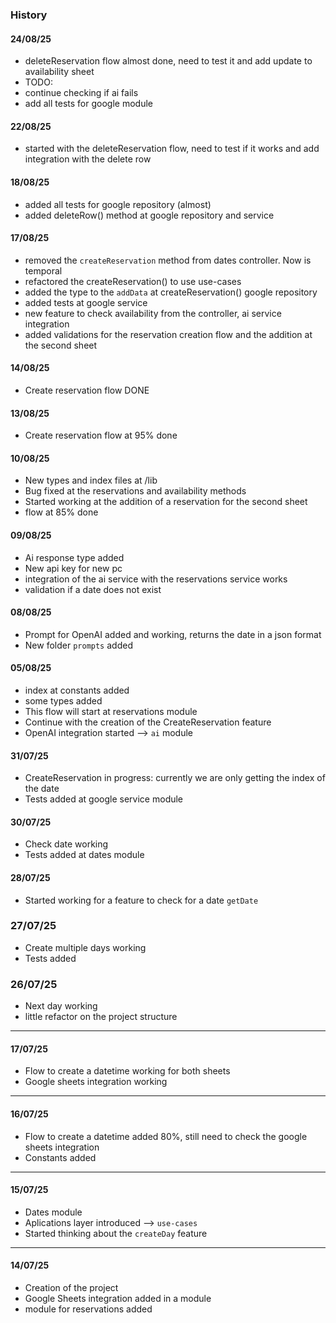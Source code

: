 ### History

#### 24/08/25
- deleteReservation flow almost done, need to test it and add update to availability sheet
- TODO:
 - continue checking if ai fails 
 - add all tests for google module

#### 22/08/25
- started with the deleteReservation flow, need to test if it works and add integration with the delete row

#### 18/08/25
- added all tests for google repository (almost)
- added deleteRow() method at google repository and service

#### 17/08/25
- removed the `createReservation` method from dates controller. Now is temporal
- refactored the createReservation() to use use-cases
- added the type to the `addData` at createReservation() google repository
- added tests at google service
- new feature to check availability from the controller, ai service integration
- added validations for the reservation creation flow and the addition at the second sheet

#### 14/08/25
- Create reservation flow DONE
 

#### 13/08/25
- Create reservation flow at 95% done

#### 10/08/25
- New types and index files at /lib
- Bug fixed at the reservations and availability methods
- Started working at the addition of a reservation for the second sheet
- flow at 85% done

#### 09/08/25
- Ai response type added
- New api key for new pc
- integration of the ai service with the reservations service works
- validation if a date does not exist

#### 08/08/25
- Prompt for OpenAI added and working, returns the date in a json format
- New folder `prompts` added

#### 05/08/25
- index at constants added
- some types added
- This flow will start at reservations module
- Continue with the creation of the CreateReservation feature
- OpenAI integration started --> `ai` module


#### 31/07/25
- CreateReservation in progress: currently we are only getting the index of the date
- Tests added at google service module


#### 30/07/25
- Check date working
- Tests added at dates module


#### 28/07/25
- Started working for a feature to check for a date `getDate`

### 27/07/25
- Create multiple days working
- Tests added

### 26/07/25
- Next day working
- little refactor on the project structure

---
#### 17/07/25
- Flow to create a datetime working for both sheets
- Google sheets integration working

---
#### 16/07/25
- Flow to create a datetime added 80%, still need to check the google sheets integration
- Constants added

---
#### 15/07/25
- Dates module
- Aplications layer introduced --> `use-cases`
- Started thinking about the `createDay` feature

---
#### 14/07/25
- Creation of the project
- Google Sheets integration added in a module
- module for reservations added